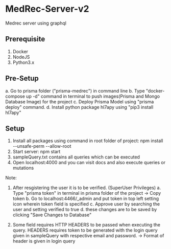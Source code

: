# MedRec-Server-v2
Medrec server using graphql

## Prerequisite
1. Docker
2. NodeJS
3. Python3.x

## Pre-Setup
a. Go to prisma folder ("prisma-medrec") in command line
b. Type "docker-compose up -d" command in terminal to push images(Prisma and Mongo Database Image) for the project
c. Deploy Prisma Model using "prisma deploy" command.
d. Install python package hl7apy using "pip3 install hl7apy"

## Setup
1. Install all packages using command in root folder of project: npm install --unsafe-perm --allow-root
2. Start server: npm start
3. sampleQuery.txt contains all queries which can be executed
4. Open localhost:4000 and you can visit docs and also execute queries or mutations

Note: 
1. After resgistering the user it is to be verified. (SuperUser Privileges)
    a. Type "prisma token" in terminal in prisma folder of the project -> Copy token
    b. Go to localhost:4466/_admin and put token in top left setting icon wherein token field is specified
    c. Approve user by searching the user and setting verified to true
    d. these changes are to be saved by clicking "Save Changes to Database" 

2. Some field requires HTTP HEADERS to be passed when executing the query. HEADERS requires token to be generated with the login query given in sampleQuery with respective email and password.
    -> Format of header is given in login query
